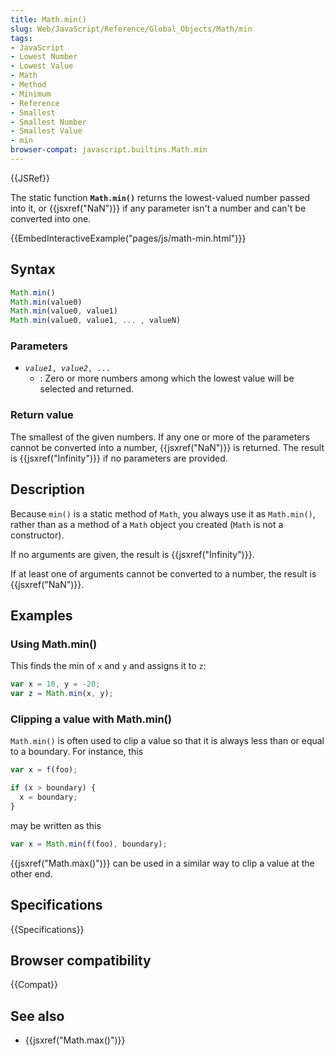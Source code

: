 ```yaml
---
title: Math.min()
slug: Web/JavaScript/Reference/Global_Objects/Math/min
tags:
- JavaScript
- Lowest Number
- Lowest Value
- Math
- Method
- Minimum
- Reference
- Smallest
- Smallest Number
- Smallest Value
- min
browser-compat: javascript.builtins.Math.min
---
```

{{JSRef}}

<span class="seoSummary">The static function <strong><code>Math.min()</code></strong> returns the lowest-valued number passed
into it, or {{jsxref("NaN")}} if any parameter isn't a number and can't
be converted into one.</span>

{{EmbedInteractiveExample("pages/js/math-min.html")}}

## Syntax

```js
Math.min()
Math.min(value0)
Math.min(value0, value1)
Math.min(value0, value1, ... , valueN)
```

### Parameters

*   <code><var>value1</var>, <var>value2</var>, ...</code>
    *   : Zero or more numbers among which the lowest value will be selected and
        returned.

### Return value

The smallest of the given numbers. If any one or more of the parameters cannot
be converted into a number, {{jsxref("NaN")}} is returned. The result is
{{jsxref("Infinity")}} if no parameters are provided.

## Description

Because `min()` is a static method of `Math`, you always use it as `Math.min()`,
rather than as a method of a `Math` object you created (`Math` is not a
constructor).

If no arguments are given, the result is {{jsxref("Infinity")}}.

If at least one of arguments cannot be converted to a number, the result is
{{jsxref("NaN")}}.

## Examples

### Using Math.min()

This finds the min of `x` and `y` and assigns it to `z`:

```js
var x = 10, y = -20;
var z = Math.min(x, y);
```

### Clipping a value with Math.min()

`Math.min()` is often used to clip a value so that it is always less than or
equal to a boundary. For instance, this

```js
var x = f(foo);

if (x > boundary) {
  x = boundary;
}
```

may be written as this

```js
var x = Math.min(f(foo), boundary);
```

{{jsxref("Math.max()")}} can be used in a similar way to clip a value at
the other end.

## Specifications

{{Specifications}}

## Browser compatibility

{{Compat}}

## See also

*   {{jsxref("Math.max()")}}
